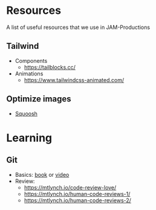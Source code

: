 # Resources

A list of useful resources that we use in JAM-Productions

## Tailwind

- Components
  - https://tailblocks.cc/
- Animations
  - https://www.tailwindcss-animated.com/

## Optimize images

- [Squoosh](http://squoosh.app)

# Learning 

## Git

- Basics: [book](https://git-scm.com/book/en/v2) or [video](https://www.youtube.com/watch?v=niPExbK8lSw&ab_channel=midulive)
- Review:
  - https://mtlynch.io/code-review-love/
  - https://mtlynch.io/human-code-reviews-1/
  - https://mtlynch.io/human-code-reviews-2/

